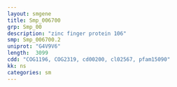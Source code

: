 ```yaml
---
layout: smgene
title: Smp_006700
grp: Smp_00
description: "zinc finger protein 106"
smp: Smp_006700.2
uniprot: "G4V9V6"
length:  3099
cdd: "COG1196, COG2319, cd00200, cl02567, pfam15090"
kk: ns
categories: sm
---
```

